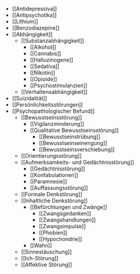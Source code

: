 ---
---
- [[Antidepressiva]]
- [[Antipsychotika]]
- [[Lithium]]
- [[Benzodiazepine]]
- [[Abhängigkeit]]
	- [[Substanzabhängigkeit]]
		- [[Alkohol]]
		- [[Cannabis]]
		- [[Halluzinogene]]
		- [[Sedativa]]
		- [[Nikotin]]
		- [[Opioide]]
		- [[Psychostimulanzien]]
	- [[Verhaltensabhängigkeit]]
- [[Suizidalität]]
- [[Persönlichkeitsstörungen]]
- [[Psychopathologischer Befund]]
	- [[Bewusstseinsstörung]]
		- [[Vigilanzminderung]]
		- [[Qualitative Bewusstseinsstörung]]
			- [[Bewusstseinstrübung]]
			- [[Bewusstseinseinengung]]
			- [[Bewusstseinsverschiebung]]
	- [[Orientierungsstörung]]
	- [[Aufmerksamkeits- und Gedächtnisstörung]]
		- [[Gedächtnisstörung]]
		- [[Konfabulationen]]
		- [[Paramnesie]]
		- [[Auffassungsstörung]]
	- [[Formale Denkstörung]]
	- [[Inhaltliche Denkstörung]]
		- [[Befürchtungen und Zwänge]]
			- [[Zwangsgedanken]]
			- [[Zwangshandlungen]]
			- [[Zwangsimpulse]]
			- [[Phobien]]
			- [[Hypochondrie]]
		- [[Wahn]]
	- [[Sinnestäuschung]]
	- [[Ich-Störung]]
	- [[Affektive Störung]]
